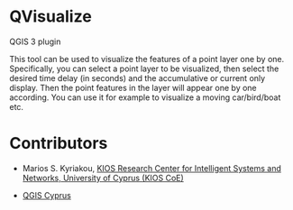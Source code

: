 ﻿# QVisualize

QGIS 3 plugin

This tool can be used to visualize the features of a point layer one by one. Specifically, you can select a point layer to be visualized, then select the desired time delay (in seconds) and the accumulative or current only display. Then the point features in the layer will appear one by one according. You can use it for example to visualize a moving car/bird/boat etc.

# Contributors #
* Marios S. Kyriakou, [KIOS Research Center for Intelligent Systems and Networks, University of Cyprus (KIOS CoE)](http://www.kios.ucy.ac.cy/)

* [QGIS Cyprus](https://www.facebook.com/qgiscyprus/)
